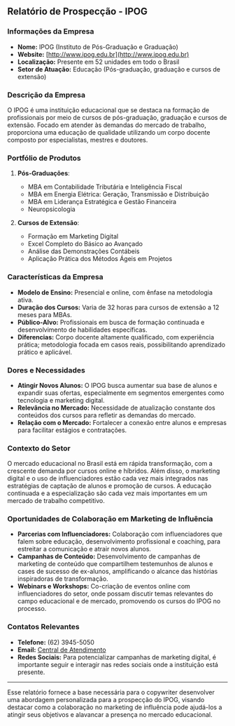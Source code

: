 ## Relatório de Prospecção - IPOG

### Informações da Empresa

- **Nome:** IPOG (Instituto de Pós-Graduação e Graduação)
- **Website:** [http://www.ipog.edu.br](http://www.ipog.edu.br)
- **Localização:** Presente em 52 unidades em todo o Brasil
- **Setor de Atuação:** Educação (Pós-graduação, graduação e cursos de extensão)

### Descrição da Empresa

O IPOG é uma instituição educacional que se destaca na formação de profissionais por meio de cursos de pós-graduação, graduação e cursos de extensão. Focado em atender às demandas do mercado de trabalho, proporciona uma educação de qualidade utilizando um corpo docente composto por especialistas, mestres e doutores.

### Portfólio de Produtos

1. **Pós-Graduações**:
   - MBA em Contabilidade Tributária e Inteligência Fiscal
   - MBA em Energia Elétrica: Geração, Transmissão e Distribuição
   - MBA em Liderança Estratégica e Gestão Financeira
   - Neuropsicologia

2. **Cursos de Extensão**:
   - Formação em Marketing Digital
   - Excel Completo do Básico ao Avançado
   - Análise das Demonstrações Contábeis
   - Aplicação Prática dos Métodos Ágeis em Projetos

### Características da Empresa

- **Modelo de Ensino:** Presencial e online, com ênfase na metodologia ativa.
- **Duração dos Cursos:** Varia de 32 horas para cursos de extensão a 12 meses para MBAs.
- **Público-Alvo:** Profissionais em busca de formação continuada e desenvolvimento de habilidades específicas.
- **Diferencias:** Corpo docente altamente qualificado, com experiência prática; metodologia focada em casos reais, possibilitando aprendizado prático e aplicável.

### Dores e Necessidades

- **Atingir Novos Alunos:** O IPOG busca aumentar sua base de alunos e expandir suas ofertas, especialmente em segmentos emergentes como tecnologia e marketing digital.
- **Relevância no Mercado:** Necessidade de atualização constante dos conteúdos dos cursos para refletir as demandas do mercado.
- **Relação com o Mercado:** Fortalecer a conexão entre alunos e empresas para facilitar estágios e contratações.

### Contexto do Setor

O mercado educacional no Brasil está em rápida transformação, com a crescente demanda por cursos online e híbridos. Além disso, o marketing digital e o uso de influenciadores estão cada vez mais integrados nas estratégias de captação de alunos e promoção de cursos. A educação continuada e a especialização são cada vez mais importantes em um mercado de trabalho competitivo.

### Oportunidades de Colaboração em Marketing de Influência

- **Parcerias com Influenciadores:** Colaboração com influenciadores que falem sobre educação, desenvolvimento profissional e coaching, para estreitar a comunicação e atrair novos alunos.
- **Campanhas de Conteúdo:** Desenvolvimento de campanhas de marketing de conteúdo que compartilhem testemunhos de alunos e cases de sucesso de ex-alunos, amplificando o alcance das histórias inspiradoras de transformação.
- **Webinars e Workshops:** Co-criação de eventos online com influenciadores do setor, onde possam discutir temas relevantes do campo educacional e de mercado, promovendo os cursos do IPOG no processo.

### Contatos Relevantes

- **Telefone:** (62) 3945-5050
- **Email:** [Central de Atendimento](http://www.ipog.edu.br/contato)
- **Redes Sociais:** Para potencializar campanhas de marketing digital, é importante seguir e interagir nas redes sociais onde a instituição está presente.

---

Esse relatório fornece a base necessária para o copywriter desenvolver uma abordagem personalizada para a prospecção do IPOG, visando destacar como a colaboração no marketing de influência pode ajudá-los a atingir seus objetivos e alavancar a presença no mercado educacional.